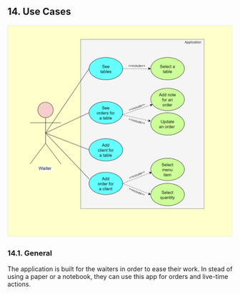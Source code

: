 ## 14. Use Cases

![Use Case Diagram](UseCaseDiagram.png)

### 14.1. General
The application is built for the waiters in order to ease their work. In stead of using a paper or a notebook, they can use this app for orders and live-time actions.
